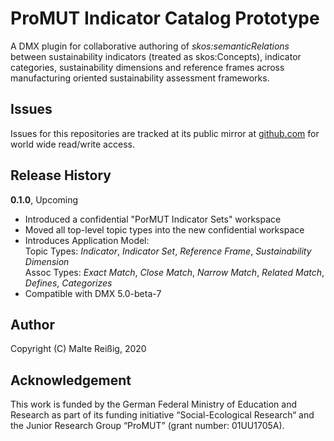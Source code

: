 # ProMUT Indicator Catalog Prototype

A DMX plugin for collaborative authoring of _skos:semanticRelations_ between sustainability indicators (treated as skos:Concepts), indicator categories, sustainability dimensions and reference frames across manufacturing oriented sustainability assessment frameworks.

## Issues

Issues for this repositories are tracked at its public mirror at [github.com](https://github.com/mukil/pmir) for world wide read/write access.

## Release History

**0.1.0**, Upcoming

*  Introduced a confidential "PorMUT Indicator Sets" workspace
*  Moved all top-level topic types into the new confidential workspace 
*  Introduces Application Model:<br/>
   Topic Types: _Indicator_, _Indicator Set_, _Reference Frame_, _Sustainability Dimension_<br/>
   Assoc Types: _Exact Match_, _Close Match_, _Narrow Match_, _Related Match_, _Defines_, _Categorizes_<br/>
*  Compatible with DMX 5.0-beta-7

## Author

Copyright (C) Malte Reißig, 2020

## Acknowledgement

This work is funded by the German Federal Ministry of Education and Research as part of its funding initiative “Social-Ecological Research“ and the Junior Research Group “ProMUT” (grant number: 01UU1705A).
